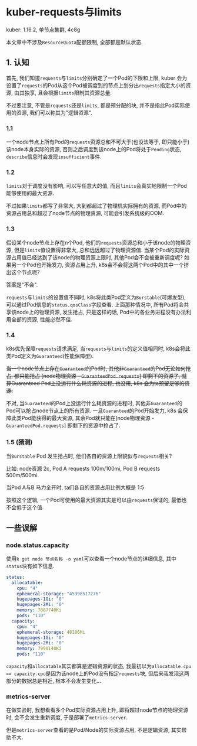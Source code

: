 # kuber-requests与limits 

kuber: 1.16.2, 单节点集群, 4c8g

本文章中不涉及`ResourceQuota`配额限制, 全部都是默认状态.

## 1. 认知

首先, 我们知道`requests`与`limits`分别确定了一个Pod的下限和上限, kuber 会为设置了`requests`的Pod从这个Pod被调度到的节点上划分出`requests`指定大小的资源, 由其独享, 且会根据`limits`限制其资源总量.

不过要注意, 不管是`requests`还是`limits`, 都是预分配的块, 并不是指此Pod实际使用的资源, 我们可以称其为"逻辑资源".

### 1.1

一个node节点上所有Pod的`requests`资源总和不可大于(也没法等于, 即只能小于)该node本身实际的资源, 否则之后调度到该node上的Pod将处于`Pending`状态, `describe`信息时会发现`insufficient`事件.

### 1.2 

`limits`对于调度没有影响, 可以写任意大的值, 而且`limits`会真实地限制一个Pod能够使用的最大资源. 

不过如果`limits`都写了非常大, 大到都超过了物理机实际拥有的资源, 而Pod中的资源占用总和超过了node节点的物理资源, 可能会引发系统级的OOM.


### 1.3 

假设某个node节点上存在n个Pod, 他们的`requests`资源总和小于该node的物理资源, 但是`limits`值设置得非常大, 总和远远超过了物理资源值. 当某个Pod的实际资源占用值已经达到了该node的物理资源上限时, 其他Pod会不会被重新调度呢? 如果另一个Pod也开始发力, 资源占用上升, k8s会不会将这两个Pod中的其中一个挤出这个节点呢?

答案是"不会".

`requests`与`limits`的设置值不同时, k8s将此类Pod定义为`Burstable`(可爆发型), 可以通过Pod信息的`status.qosClass`字段查看. 上面那种情况中, 所有Pod将会共享该node上的物理资源, 发生抢占, 只是这样的话, Pod中的各业务进程没有办法利用全部的资源, 性能必然不佳.

### 1.4 

k8s优先保障`requests`请求满足, 当`requests`与`limits`的定义值相同时, k8s会将此类Pod定义为`Guaranteed`(性能保障型).

~~当一个node节点上存在`Guaranteed`的Pod时, 其他非`Guaranteed`的Pod无论如何抢占, 都只能抢占 [node物理资源 - `GuaranteedPod.requests`] 即剩下的资源了, 就算Guaranteed Pod上没运行什么耗资源的进程, 也没用, k8s 会为ta预留足够的资源.~~

不对, 当`Guaranteed`的Pod上没运行什么耗资源的进程时, 其他非`Guaranteed`的Pod可以抢占node节点上的所有资源. 一旦`Guaranteed`的Pod开始发力, k8s 会保障此类Pod能获得的最大资源, 其余Pod就只能在[node物理资源 - `GuaranteedPod.requests`] 即剩下的资源中抢占了.

### 1.5 (猜测)

当`Burstable` Pod 发生抢占时, 他们各自的资源上限貌似与`requests`相关?

比如: node资源 2c, Pod A requests 100m/100mi, Pod B requests 500m/500mi.

当Pod A与B 马力全开时, ta们各自的资源占用比例大概是 1:5

按照这个逻辑, 一个Pod可使用的最大资源其实是可以由`requests`保证的, 最低也不会低于这个值.

## 一些误解

### node.status.capacity

使用`k get node 节点名称 -o yaml`可以查看一个node节点的详细信息, 其中`status`块有如下信息.

```yaml
status:
  allocatable:
    cpu: "4"
    ephemeral-storage: "45398517276"
    hugepages-1Gi: "0"
    hugepages-2Mi: "0"
    memory: 7887740Ki
    pods: "110"
  capacity:
    cpu: "4"
    ephemeral-storage: 48106Mi
    hugepages-1Gi: "0"
    hugepages-2Mi: "0"
    memory: 7990140Ki
    pods: "110"
```

`capacity`和`allocatable`其实都算是逻辑资源的状态, 我最初以为`allocatable.cpu == capacity.cpu`是因为该node上的Pod没有指定`requests`块, 但后来我发现这两部分的数据总是相近, 根本不会发生变化...

### metrics-server

在做实验时, 我想看看多个Pod实际资源占用上升, 即将超过node节点的物理资源时, 会不会发生重新调度, 于是部署了`metrics-server`.

但是`metrics-server`查看的是Pod/Node的实际资源占用, 不是逻辑资源, 其实帮助不大.
